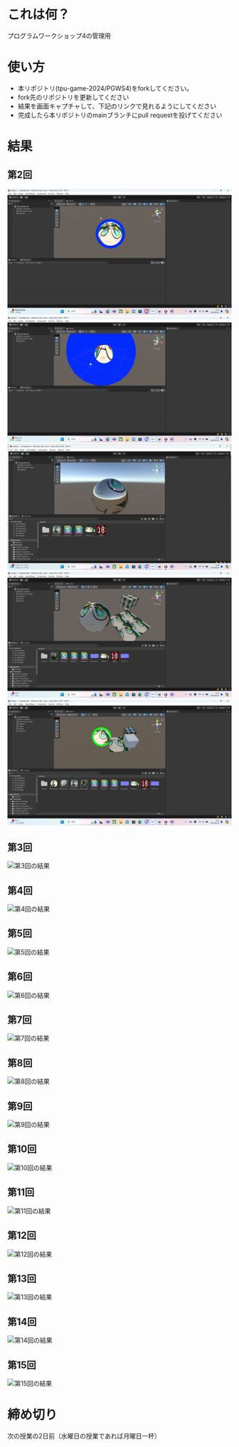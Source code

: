 # これは何？
プログラムワークショップ4の管理用

# 使い方

- 本リポジトリ(tpu-game-2024/PGWS4)をforkしてください。
- fork先のリポジトリを更新してください
- 結果を画面キャプチャして、下記のリンクで見れるようにしてください
- 完成したら本リポジトリのmainブランチにpull requestを投げてください

# 結果

## 第2回
![第2回の結果](screenshot1.png)
![](screenshot2.png)
![](screenshot3.png)
![](screenshot4.png)
![](screenshot5.png)

## 第3回
![第3回の結果](???.png)

## 第4回
![第4回の結果](???.png)

## 第5回
![第5回の結果](???.png)

## 第6回
![第6回の結果](???.png)

## 第7回
![第7回の結果](???.png)

## 第8回
![第8回の結果](???.png)

## 第9回
![第9回の結果](???.png)

## 第10回
![第10回の結果](???.png)

## 第11回
![第11回の結果](???.png)

## 第12回
![第12回の結果](???.png)

## 第13回
![第13回の結果](???.png)

## 第14回
![第14回の結果](???.png)

## 第15回
![第15回の結果](???.png)

# 締め切り
次の授業の2日前（水曜日の授業であれば月曜日一杯）
